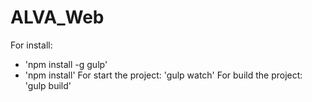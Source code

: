 # ALVA_Web
For install:
- 'npm install -g gulp'
- 'npm install'
For start the project:
'gulp watch'
For build the project:
'gulp build'
